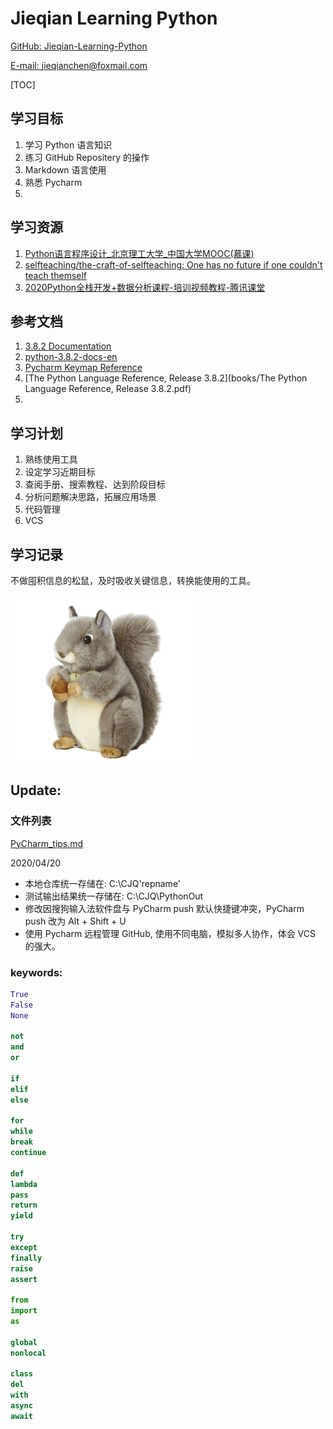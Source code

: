# Jieqian Learning Python
[GitHub: Jieqian-Learning-Python](https://github.com/Jieqian-Chen/Jieqian-Learning-Python)

[E-mail: jieqianchen@foxmail.com](mailto:jieqianchen@foxmail.com)

[TOC]


## 学习目标
1. 学习 Python 语言知识
2. 练习 GitHub Repositery 的操作
3. Markdown 语言使用
4. 熟悉 Pycharm 
5. 
## 学习资源
1. [Python语言程序设计_北京理工大学_中国大学MOOC(慕课)](https://www.icourse163.org/course/BIT-268001)
2. [selfteaching/the-craft-of-selfteaching: One has no future if one couldn't teach themself](https://github.com/selfteaching/the-craft-of-selfteaching)
3. [2020Python全栈开发+数据分析课程-培训视频教程-腾讯课堂](https://ke.qq.com/course/1347237?taid=6628259820506789)
## 参考文档
1. [3.8.2 Documentation](https://docs.python.org/3/)
2. [python-3.8.2-docs-en](books/python-3.8.2-docs-en.epub)
3. [Pycharm Keymap Reference](books/PyCharmKeymapReferenceCard.pdf) 
4. [The Python Language Reference, Release 3.8.2](books/The Python Language Reference, Release 3.8.2.pdf)
5. 
## 学习计划
1. 熟练使用工具
2. 设定学习近期目标
3. 查阅手册、搜索教程、达到阶段目标
4. 分析问题解决思路，拓展应用场景
5. 代码管理
6. VCS 
## 学习记录
不做囤积信息的松鼠，及时吸收关键信息，转换能使用的工具。

![](images/Squirrel.jpg)

## Update:

### 文件列表
[PyCharm_tips.md](notes/PyCharm_tips.md)


2020/04/20
- 本地仓库统一存储在: C:\CJQ\'repname'
- 测试输出结果统一存储在: C:\CJQ\PythonOut
- 修改因搜狗输入法软件盘与 PyCharm push 默认快捷键冲突，PyCharm push 改为 Alt + Shift + U
- 使用 Pycharm 远程管理 GitHub, 使用不同电脑，模拟多人协作，体会 VCS 的强大。

### keywords:

```python
True
False
None

not
and
or

if
elif
else

for
while
break
continue

def
lambda
pass
return
yield

try
except
finally
raise
assert

from
import
as

global
nonlocal

class
del
with
async
await

```

